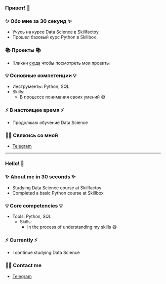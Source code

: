 ### Привет! 👋

### ✨ Обо мне за 30 секунд ✨ 
* Учусь на курсе Data Science в Skillfactoy
* Прошел базовый курс Python в Skillbox 

### 📚 Проекты 📚

* Кликни [сюда](https://github.com/kurezu/sf_data_science) чтобы посмотреть мои проекты

### 💡 Основные компетенции 💡
- Инструменты: Python, SQL
- Skills: 
    * В процессе понимания своих умений :sweat_smile:

### ⚡️ В настоящее время ⚡️
- Продолжаю обучение Data Science 

### 🙌🏻 Свяжись со мной
- [Telegram](https://t.me/KlezZz)

---

### Hello! 👋

### ✨ About me in 30 seconds ✨ 
* Studying Data Science course at Skillfactoy
* Completed a basic Python course at Skillbox

### 💡 Core competencies 💡
- Tools: Python, SQL
  - Skills:
    * In the process of understanding my skills :sweat_smile:

### ⚡️ Currently ⚡️
- I continue studying Data Science

### 🙌🏻 Contact me
- [Telegram](https://t.me/KlezZz)
